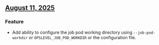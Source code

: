## [August 11, 2025](https://github.com/OpsLevel/opslevel-runner/compare/v2025.7.16...v2025.8.11)
### Feature
* Add ability to configure the job pod working directory using `--job-pod-workdir` or `OPSLEVEL_JOB_POD_WORKDIR` or the configuration file.